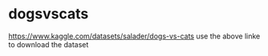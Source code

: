 # dogsvscats
https://www.kaggle.com/datasets/salader/dogs-vs-cats 
use the above linke to download the dataset 
